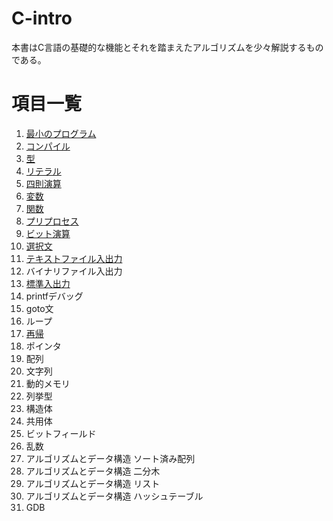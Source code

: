 # C-intro

本書はC言語の基礎的な機能とそれを踏まえたアルゴリズムを少々解説するものである。

# 項目一覧

1.  [最小のプログラム](entity/01_minimum-program.md)
2.  [コンパイル](entity/02_compile.md)
3.  [型](entity/03_type.md)
4.  [リテラル](entity/04_literal.md)
5.  [四則演算](entity/05_operation.md)
6.  [変数](entity/06_variable.md)
7.  [関数](entity/07_function.md)
8.  [プリプロセス](entity/08_preprocess.md)
9.  [ビット演算](entity/09_bitoperation.md)
10. [選択文](entity/10_selection_statements.md)
11. [テキストファイル入出力](entity/11_textfileio.md)
12. バイナリファイル入出力
13. [標準入出力](entity/13_stdio.md)
14. printfデバッグ
15. goto文
16. ループ
17. [再帰](entity/17_recursion.md)
18. ポインタ
19. 配列
20. 文字列
21. 動的メモリ
22. 列挙型
23. 構造体
24. 共用体
25. ビットフィールド
26. 乱数
27. アルゴリズムとデータ構造 ソート済み配列
28. アルゴリズムとデータ構造 二分木
29. アルゴリズムとデータ構造 リスト
30. アルゴリズムとデータ構造 ハッシュテーブル
31. GDB
